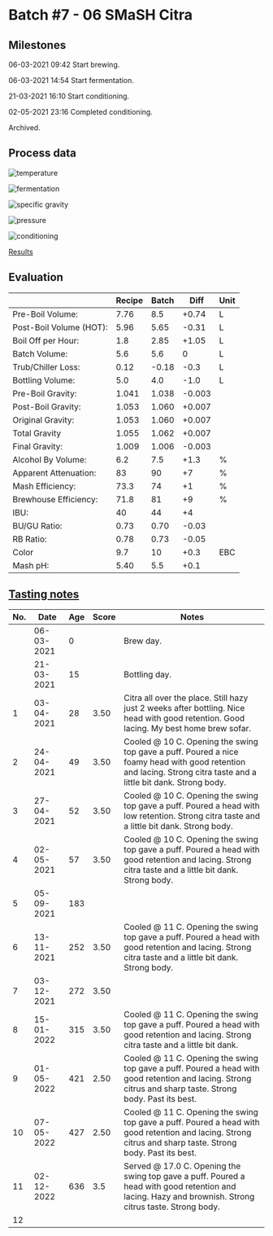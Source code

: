 # Batch #7 - 06 SMaSH Citra

## Milestones

06-03-2021 09:42 Start brewing.

06-03-2021 14:54 Start fermentation.

21-03-2021 16:10 Start conditioning.

02-05-2021 23:16 Completed conditioning.

Archived.

## Process data

![temperature](temperature.png)

![fermentation](fermentation.png)

![specific gravity](gravity.png)

![pressure](pressure.png)

![conditioning](conditioning.png)

[Results](./Batch_7_06_SMaSH_Citra_results.pdf)

## Evaluation

|                         | Recipe | Batch | Diff   | Unit |
|-------------------------|--------|-------|--------|------|
| Pre-Boil Volume:        | 7.76   | 8.5   | +0.74  | L    |
| Post-Boil Volume (HOT): | 5.96   | 5.65  | -0.31  | L    |
| Boil Off per Hour:      | 1.8    | 2.85  | +1.05  | L    |
| Batch Volume:           | 5.6    | 5.6   |  0     | L    |
| Trub/Chiller Loss:      | 0.12   | -0.18 | -0.3   | L    |
| Bottling Volume:        | 5.0    | 4.0   | -1.0   | L    |
| Pre-Boil Gravity:       | 1.041  | 1.038 | -0.003 |      |
| Post-Boil Gravity:      | 1.053  | 1.060 | +0.007 |      |
| Original Gravity:       | 1.053  | 1.060 | +0.007 |      |
| Total Gravity           | 1.055  | 1.062 | +0.007 |      |
| Final Gravity:          | 1.009  | 1.006 | -0.003 |      |
| Alcohol By Volume:      | 6.2    | 7.5   | +1.3   | %    |
| Apparent Attenuation:   | 83     | 90    | +7     | %    |
| Mash Efficiency:        | 73.3   | 74    | +1     | %    |
| Brewhouse Efficiency:   | 71.8   | 81    | +9     | %    |
| IBU:                    | 40     | 44    | +4     |      |
| BU/GU Ratio:            | 0.73   | 0.70  | -0.03  |      |
| RB Ratio:               | 0.78   | 0.73  | -0.05  |      |
| Color                   | 9.7    | 10    | +0.3   | EBC  |
| Mash pH:                | 5.40   | 5.5   | +0.1   |      |

## [Tasting notes](./Batch_7_06_SMaSH_Citra_BJCP_Scoresheet.pdf)

| No. | Date       | Age | Score | Notes |
|-----|------------|-----|-------|-------|
|     | 06-03-2021 |   0 |       | Brew day. |
|     | 21-03-2021 |  15 |       | Bottling day. |
|   1 | 03-04-2021 |  28 |  3.50 | Citra all over the place. Still hazy just 2 weeks after bottling. Nice head with good retention. Good lacing. My best home brew sofar. |
|   2 | 24-04-2021 |  49 |  3.50 | Cooled @ 10 C. Opening the swing top gave a puff. Poured a nice foamy head with good retention and lacing. Strong citra taste and a little bit dank. Strong body. |
|   3 | 27-04-2021 |  52 |  3.50 | Cooled @ 10 C. Opening the swing top gave a puff. Poured a head with low retention. Strong citra taste and a little bit dank. Strong body. |
|   4 | 02-05-2021 |  57 |  3.50 | Cooled @ 10 C. Opening the swing top gave a puff. Poured a head with good retention and lacing. Strong citra taste and a little bit dank. Strong body. |
|   5 | 05-09-2021 | 183 |       |  |
|   6 | 13-11-2021 | 252 |  3.50 | Cooled @ 11 C. Opening the swing top gave a puff. Poured a head with good retention and lacing. Strong citra taste and a little bit dank. Strong body. |
|   7 | 03-12-2021 | 272 |  3.50 |  |
|   8 | 15-01-2022 | 315 |  3.50 | Cooled @ 11 C. Opening the swing top gave a puff. Poured a head with good retention and lacing. Strong citra taste and a little bit dank. |
|   9 | 01-05-2022 | 421 |  2.50 | Cooled @ 11 C. Opening the swing top gave a puff. Poured a head with good retention and lacing. Strong citrus and sharp taste. Strong body. Past its best. |
|  10 | 07-05-2022 | 427 |  2.50 | Cooled @ 11 C. Opening the swing top gave a puff. Poured a head with good retention and lacing. Strong citrus and sharp taste. Strong body. Past its best. |
|  11 | 02-12-2022 | 636 |  3.5  | Served @ 17.0 C. Opening the swing top gave a puff. Poured a head with good retention and lacing. Hazy and brownish. Strong citrus taste. Strong body. |
|  12 |            |     |       |  |
